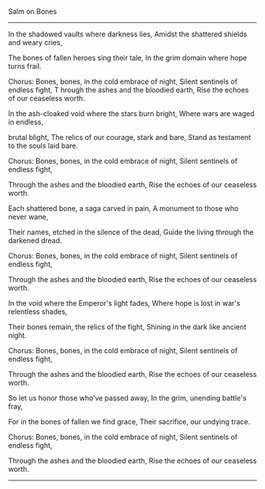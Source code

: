 Salm on Bones

---

In the shadowed vaults where darkness lies, Amidst the shattered shields and weary cries, 

The bones of fallen heroes sing their tale, In the grim domain where hope turns frail.

Chorus: Bones, bones, in the cold embrace of night, Silent sentinels of endless fight, T
hrough the ashes and the bloodied earth, Rise the echoes of our ceaseless worth.

In the ash-cloaked void where the stars burn bright, Where wars are waged in endless, 

brutal blight, The relics of our courage, stark and bare, Stand as testament to the souls laid bare.

Chorus: Bones, bones, in the cold embrace of night, Silent sentinels of endless fight, 

Through the ashes and the bloodied earth, Rise the echoes of our ceaseless worth.

Each shattered bone, a saga carved in pain, A monument to those who never wane, 

Their names, etched in the silence of the dead, Guide the living through the darkened dread.

Chorus: Bones, bones, in the cold embrace of night, Silent sentinels of endless fight, 

Through the ashes and the bloodied earth, Rise the echoes of our ceaseless worth.

In the void where the Emperor's light fades, Where hope is lost in war's relentless shades, 

Their bones remain, the relics of the fight, Shining in the dark like ancient night.

Chorus: Bones, bones, in the cold embrace of night, Silent sentinels of endless fight, 

Through the ashes and the bloodied earth, Rise the echoes of our ceaseless worth.

So let us honor those who’ve passed away, In the grim, unending battle's fray, 

For in the bones of fallen we find grace, Their sacrifice, our undying trace.

Chorus: Bones, bones, in the cold embrace of night, Silent sentinels of endless fight, 

Through the ashes and the bloodied earth, Rise the echoes of our ceaseless worth.

---